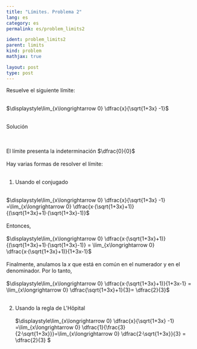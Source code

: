 ```yaml
---
title: "Límites. Problema 2"
lang: es
category: es
permalink: es/problem_limits2

ident: problem_limits2
parent: limits
kind: problem
mathjax: true

layout: post
type: post
---
```


<div>
Resuelve el siguiente límite: <br><br>

$\displaystyle\lim_{x\longrightarrow 0} \dfrac{x}{\sqrt{1+3x} -1}$<br><br>

<div class="bcblue boxdissap">
	Solución
</div><br><br>

<div class="dissap">

El límite presenta la indeterminación $\dfrac{0}{0}$ <br><br>
Hay varias formas de resolver el límite:<br><br>

1. Usando el conjugado<br><br>


$\displaystyle\lim_{x\longrightarrow 0} \dfrac{x}{\sqrt{1+3x} -1} =\lim_{x\longrightarrow 0} \dfrac{x·(\sqrt{1+3x}+1)}{(\sqrt{1+3x}+1)·(\sqrt{1+3x}-1)}$<br><br>
Entonces, <br><br>
$\displaystyle\lim_{x\longrightarrow 0} \dfrac{x·(\sqrt{1+3x}+1)}{(\sqrt{1+3x}+1)·(\sqrt{1+3x}-1)} = \lim_{x\longrightarrow 0} \dfrac{x·(\sqrt{1+3x}+1)}{1+3x-1}$<br><br>
Finalmente, anulamos la $x$ que está en común en el numerador y en el denominador. Por lo tanto, <br><br>
$\displaystyle\lim_{x\longrightarrow 0} \dfrac{x·(\sqrt{1+3x}+1)}{1+3x-1} = \lim_{x\longrightarrow 0} \dfrac{\sqrt{1+3x}+1}{3}= \dfrac{2}{3}$<br><br>
  
  
2. Usando la regla de L'Hôpital<br><br>
$\displaystyle\lim_{x\longrightarrow 0} \dfrac{x}{\sqrt{1+3x} -1} =\lim_{x\longrightarrow 0} \dfrac{1}{\frac{3}{2·\sqrt{1+3x}}}=\lim_{x\longrightarrow 0} \dfrac{2·\sqrt{1+3x}}{3} = \dfrac{2}{3} $<br><br>

</div>

